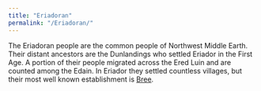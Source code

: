 ```yaml
---
title: "Eriadoran"
permalink: "/Eriadoran/"
---
```


The Eriadoran people are the common people of Northwest Middle Earth.
Their distant ancestors are the Dunlandings who settled Eriador in the
First Age. A portion of their people migrated across the Ered Luin and
are counted among the Edain. In Eriador they settled countless villages,
but their most well known establishment is [Bree](Bree "wikilink").